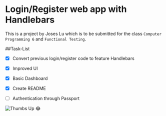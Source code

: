 # Login/Register web app with Handlebars

This is a project by Joses Lu which is to be submitted for the class ```Computer Programming 6``` and ```Functional Testing```.

##Task-List
- [x] Convert previous login/register code to feature Handlebars
- [x] Improved UI
- [x] Basic Dashboard
- [x] Create README
- [ ] Authentication through Passport


![Thumbs Up](http://cdn3.teen.com/wp-content/uploads/2015/03/Emma-Stone-Easy-A-Thumbs-Up.jpg)
:joy: